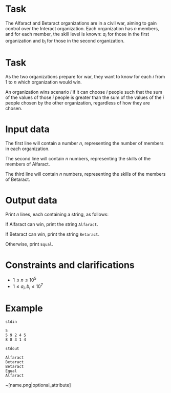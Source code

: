 # Task

The Alfaract and Betaract organizations are in a civil war, aiming to gain control over the Interact organization. Each organization has $n$ members, and for each member, the skill level is known: $a_i$ for those in the first organization and $b_i$ for those in the second organization.

# Task

As the two organizations prepare for war, they want to know for each $i$ from $1$ to $n$ which organization would win.

An organization wins scenario $i$ if it can choose $i$ people such that the sum of the values of those $i$ people is greater than the sum of the values of the $i$ people chosen by the other organization, regardless of how they are chosen.

# Input data

The first line will contain a number $n$, representing the number of members in each organization.

The second line will contain $n$ numbers, representing the skills of the members of Alfaract.

The third line will contain $n$ numbers, representing the skills of the members of Betaract.

# Output data

Print $n$ lines, each containing a string, as follows:

If Alfaract can win, print the string `Alfaract`.

If Betaract can win, print the string `Betaract`.

Otherwise, print `Equal`.

# Constraints and clarifications

* $1 \leq n \leq 10^5$
* $1 \leq a_i, b_i \leq 10^7$

# Example

`stdin`
```
5
5 9 2 4 5
8 8 3 1 4
```

`stdout`
```
Alfaract
Betaract
Betaract
Equal
Alfaract
```

~[name.png|optional_attribute]